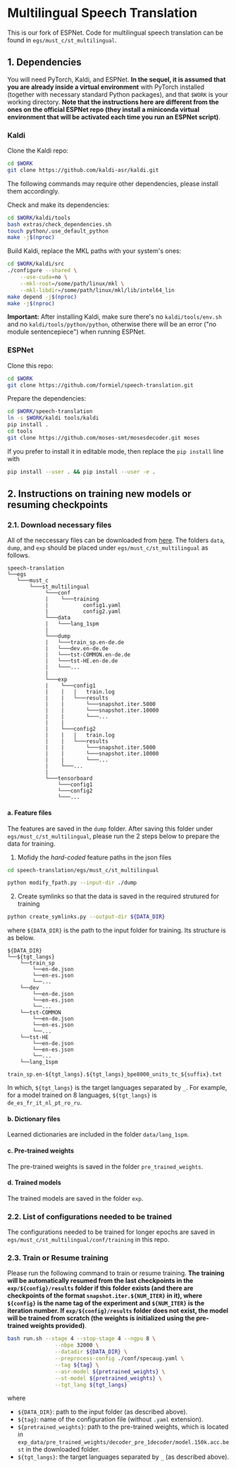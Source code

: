 # Multilingual Speech Translation

This is our fork of ESPNet. Code for multilingual speech translation can be found in `egs/must_c/st_multilingual`.

<!-- # Table of Contents

1. [Install necessary packages](#1.-install-necessary-packages) -->
<!-- 2. [Train multilingual models](#2.-train-multilingual-models)
3. [Decode multilingual models](#3.-decode-multilingual-models) -->


## 1. Dependencies

You will need PyTorch, Kaldi, and ESPNet. **In the sequel, it is assumed that
you are already inside a virtual environment** with PyTorch installed (together with necessary standard
Python packages), and that `$WORK` is your working directory. **Note that the instructions here are different from the ones
on the official ESPNet repo (they install a miniconda virtual environment that
will be activated each time you run an ESPNet script)**.

### Kaldi

Clone the Kaldi repo:

```bash
cd $WORK
git clone https://github.com/kaldi-asr/kaldi.git
```

The following commands may require other dependencies, please install them
accordingly.

Check and make its dependencies:

```bash
cd $WORK/kaldi/tools
bash extras/check_dependencies.sh
touch python/.use_default_python
make -j$(nproc)
```

Build Kaldi, replace the MKL paths with your system's ones:

```bash
cd $WORK/kaldi/src
./configure --shared \
    --use-cuda=no \
    --mkl-root=/some/path/linux/mkl \
    --mkl-libdir=/some/path/linux/mkl/lib/intel64_lin
make depend -j$(nproc)
make -j$(nproc)
```

**Important:** After installing Kaldi, make sure there's no `kaldi/tools/env.sh`
and no `kaldi/tools/python/python`, otherwise there will be an error
("no module sentencepiece") when running ESPNet.

### ESPNet

Clone this repo:

```bash
cd $WORK
git clone https://github.com/formiel/speech-translation.git
```

Prepare the dependencies:

```bash
cd $WORK/speech-translation
ln -s $WORK/kaldi tools/kaldi
pip install .
cd tools
git clone https://github.com/moses-smt/mosesdecoder.git moses
```

If you prefer to install it in editable mode, then replace the `pip install` line
with

```bash
pip install --user . && pip install --user -e .
```


## 2. Instructions on training new models or resuming checkpoints

### 2.1. Download necessary files
All of the neccessary files can be downloaded from [here](). The folders `data`, `dump`, and `exp` should be placed under `egs/must_c/st_multilingual` as follows.
```
speech-translation
└──egs   
   └───must_c
       └───st_multilingual
            └───conf
            |    └───training
            |           config1.yaml
            |           config2.yaml
            └───data
            |   └───lang_1spm
            | 
            └───dump
            |   └───train_sp.en-de.de
            |   └───dev.en-de.de
            |   └───tst-COMMON.en-de.de
            |   └───tst-HE.en-de.de
            |   └───...
            |   
            └───exp
            |    └───config1
            |    |   |   train.log
            |    |   └───results
            |    |       └───snapshot.iter.5000
            |    |       └───snapshot.iter.10000
            |    |       └───...
            |    |           
            |    └───config2
            |    |   |   train.log
            |    |   └───results
            |    |       └───snapshot.iter.5000
            |    |       └───snapshot.iter.10000
            |    |       └───...
            |    └───... 
            |
            └───tensorboard
                └───config1
                └───config2
                └───...
```

#### a. Feature files
The features are saved in the `dump` folder. After saving this folder under `egs/must_c/st_multilingual`, please run the 2 steps below to prepare the data for training.

1. Mofidy the *hard-coded* feature paths in the json files
```bash
cd speech-translation/egs/must_c/st_multilingual

python modify_fpath.py --input-dir ./dump
```

2. Create symlinks so that the data is saved in the required strutured for training
```bash
python create_symlinks.py --output-dir ${DATA_DIR}
``` 
where `${DATA_DIR}` is the path to the input folder for training. Its structure is as below.
```
${DATA_DIR}
└──${tgt_langs}
    └──train_sp
        └──en-de.json
        └──en-es.json
        └──...
    └──dev
        └──en-de.json
        └──en-es.json
        └──...
    └──tst-COMMON
        └──en-de.json
        └──en-es.json
        └──...
    └──tst-HE
        └──en-de.json
        └──en-es.json
        └──...
    └──lang_1spm
            train_sp.en-${tgt_langs}.${tgt_langs}_bpe8000_units_tc_${suffix}.txt

```
In which, `${tgt_langs}` is the target languages separated by `_`. For example, for a model trained on 8 languages, `${tgt_langs}` is `de_es_fr_it_nl_pt_ro_ru`.

#### b. Dictionary files
Learned dictionaries are included in the folder `data/lang_1spm`.

#### c. Pre-trained weights
The pre-trained weights is saved in the folder `pre_trained_weights`.

#### d. Trained models
The trained models are saved in the folder `exp`.

### 2.2. List of configurations needed to be trained
The configurations needed to be trained for longer epochs are saved in `egs/must_c/st_multilingual/conf/training` in this repo.

### 2.3. Train or Resume training
Please run the following command to train or resume training. **The training will be automatically resumed from the last checkpoints in the `exp/${config}/results` folder if this folder exists (and there are checkpoints of the format `snapshot.iter.${NUM_ITER}` in it), where `${config}` is the name tag of the experiment and `${NUM_ITER}` is the iteration number. If `exp/${config}/results` folder does not exist, the model will be trained from scratch (the weights is initialized using the pre-trained weights provided)**. 

```bash
bash run.sh --stage 4 --stop-stage 4 --ngpu 8 \
               --nbpe 32000 \
               --datadir ${DATA_DIR} \
               --preprocess-config ./conf/specaug.yaml \
               --tag ${tag} \
               --asr-model ${pretrained_weights} \
               --st-model ${pretrained_weights} \
               --tgt_lang ${tgt_langs}

```
where
- `${DATA_DIR}`: path to the input folder (as described above).
- `${tag}`: name of the configuration file (without `.yaml` extension).
- `${pretrained_weights}`: path to the pre-trained weights, which is located in `exp_data/pre_trained_weights/decoder_pre_1decoder/model.150k.acc.best` in the downloaded folder.
- `${tgt_langs}`: the target languages separated by `_` (as described above).

